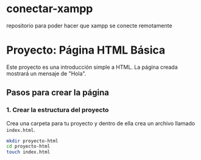 # conectar-xampp
repositorio para poder hacer que xampp se conecte remotamente
# Proyecto: Página HTML Básica

Este proyecto es una introducción simple a HTML. La página creada mostrará un mensaje de "Hola".

## Pasos para crear la página

### 1. Crear la estructura del proyecto

Crea una carpeta para tu proyecto y dentro de ella crea un archivo llamado `index.html`.

```bash
mkdir proyecto-html
cd proyecto-html
touch index.html

